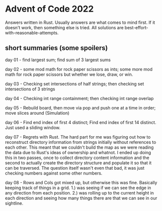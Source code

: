 # Advent of Code 2022

Answers written in Rust. Usually answers are what comes
to mind first. If it doesn't work, then something else is tried.
All solutions are best-effort-with-reasonable-attempts.

## short summaries (some spoilers)
day 01 - find largest sum; find sum of 3 largest sums

day 02 - some mod math for rock paper scissors as ints; some more mod math for rock paper scissors but whether we lose, draw, or win.

day 03 - Checking set intersections of half strings; then checking set intersections of 3 strings

day 04 - Checking int range containment; then checking int range overlap

day 05 - Rebuild board, then move via pop and push one at a time in order; move slices around (Simulation)

day 06 - Find end index of first 4 distinct; Find end index of first 14 distinct. Just used a sliding window.

day 07 - Regrets with Rust. The hard part for me was figuring out how to reconstruct directory information from strings initially without references to each other. This meant that we couldn't build the map as we were reading the data due to Rust's ideas of ownership and whatnot. I ended up doing this in two passes, once to collect directory content information and the second to actually create the directory structure and populate it so that it can be traversed. The question itself wasn't even that bad, it was just checking numbers against some other numbers.

day 08 - Rows and Cols got mixed up, but otherwise this was fine. Basically keeping track of things in a grid. 1.) was seeing if we can see the edge in any direction from each position. 2.) was rolling up to the current height in each direction and seeing how many things there are that we can see in our sightline.